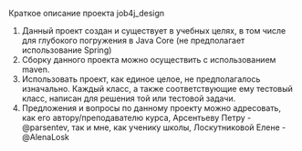 Краткое описание проекта job4j_design
1. Данный проект создан и существует в учебных целях, в том числе для глубокого погружения в Java Core
(не предполагает использование Spring)
2. Сборку данного проекта можно осуществить с использованием maven.
3. Использовать проект, как единое целое, не предполагалось изначально. Каждый класс,
а также соответствующие ему тестовый класс, написан для решения той или тестовой задачи.
4. Предложения и вопросы по данному проекту можно адресовать, как его автору/преподавателю курса,
Арсентьеву Петру - @parsentev, так и мне, как ученику школы, Лоскутниковой Елене - @AlenaLosk